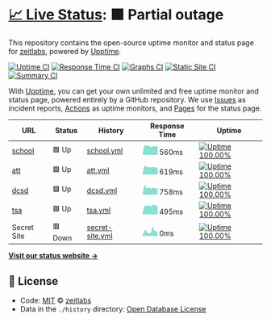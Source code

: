 # [📈 Live Status](https://up.zeit.cx): <!--live status--> **🟧 Partial outage**

This repository contains the open-source uptime monitor and status page for [zeitlabs](https://up.zeit.cx), powered by [Upptime](https://github.com/upptime/upptime).

[![Uptime CI](https://github.com/koj-co/upptime/workflows/Uptime%20CI/badge.svg)](https://github.com/koj-co/upptime/actions?query=workflow%3A%22Uptime+CI%22)
[![Response Time CI](https://github.com/koj-co/upptime/workflows/Response%20Time%20CI/badge.svg)](https://github.com/koj-co/upptime/actions?query=workflow%3A%22Response+Time+CI%22)
[![Graphs CI](https://github.com/koj-co/upptime/workflows/Graphs%20CI/badge.svg)](https://github.com/koj-co/upptime/actions?query=workflow%3A%22Graphs+CI%22)
[![Static Site CI](https://github.com/koj-co/upptime/workflows/Static%20Site%20CI/badge.svg)](https://github.com/koj-co/upptime/actions?query=workflow%3A%22Static+Site+CI%22)
[![Summary CI](https://github.com/koj-co/upptime/workflows/Summary%20CI/badge.svg)](https://github.com/koj-co/upptime/actions?query=workflow%3A%22Summary+CI%22)

With [Upptime](https://upptime.js.org), you can get your own unlimited and free uptime monitor and status page, powered entirely by a GitHub repository. We use [Issues](https://github.com/zeitlabs/uptime-checker/issues) as incident reports, [Actions](https://github.com/zeitlabs/uptime-checker/actions) as uptime monitors, and [Pages](https://up.zeit.cx) for the status page.

<!--start: status pages-->
<!-- This summary is generated by Upptime (https://github.com/upptime/upptime) -->
<!-- Do not edit this manually, your changes will be overwritten -->

| URL                             | Status  | History                                                                                              | Response Time                                                                  | Uptime                                                                                                                                                                                                          |
| ------------------------------- | ------- | ---------------------------------------------------------------------------------------------------- | ------------------------------------------------------------------------------ | --------------------------------------------------------------------------------------------------------------------------------------------------------------------------------------------------------------- |
| [school](https://sch.bikou.in)  | 🟩 Up   | [school.yml](https://github.com/zeitlabs/uptime-checker/commits/master/history/school.yml)           | <img alt="Response time graph" src="./graphs/school.png" height="20"> 560ms    | [![Uptime 100.00%](https://img.shields.io/endpoint?url=https%3A%2F%2Fraw.githubusercontent.com%2Fzeitlabs%2Fuptime-checker%2Fmaster%2Fapi%2Fschool%2Fuptime.json)](https://up.zeit.cx/history/school)           |
| [att](https://att.bikou.in)     | 🟩 Up   | [att.yml](https://github.com/zeitlabs/uptime-checker/commits/master/history/att.yml)                 | <img alt="Response time graph" src="./graphs/att.png" height="20"> 619ms       | [![Uptime 100.00%](https://img.shields.io/endpoint?url=https%3A%2F%2Fraw.githubusercontent.com%2Fzeitlabs%2Fuptime-checker%2Fmaster%2Fapi%2Fatt%2Fuptime.json)](https://up.zeit.cx/history/att)                 |
| [dcsd](https://dcsd.bikou.in)   | 🟩 Up   | [dcsd.yml](https://github.com/zeitlabs/uptime-checker/commits/master/history/dcsd.yml)               | <img alt="Response time graph" src="./graphs/dcsd.png" height="20"> 758ms      | [![Uptime 100.00%](https://img.shields.io/endpoint?url=https%3A%2F%2Fraw.githubusercontent.com%2Fzeitlabs%2Fuptime-checker%2Fmaster%2Fapi%2Fdcsd%2Fuptime.json)](https://up.zeit.cx/history/dcsd)               |
| [tsa](https://tsa-dev.bikou.in) | 🟩 Up   | [tsa.yml](https://github.com/zeitlabs/uptime-checker/commits/master/history/tsa.yml)                 | <img alt="Response time graph" src="./graphs/tsa.png" height="20"> 495ms       | [![Uptime 100.00%](https://img.shields.io/endpoint?url=https%3A%2F%2Fraw.githubusercontent.com%2Fzeitlabs%2Fuptime-checker%2Fmaster%2Fapi%2Ftsa%2Fuptime.json)](https://up.zeit.cx/history/tsa)                 |
| Secret Site                     | 🟥 Down | [secret-site.yml](https://github.com/zeitlabs/uptime-checker/commits/master/history/secret-site.yml) | <img alt="Response time graph" src="./graphs/secret-site.png" height="20"> 0ms | [![Uptime 100.00%](https://img.shields.io/endpoint?url=https%3A%2F%2Fraw.githubusercontent.com%2Fzeitlabs%2Fuptime-checker%2Fmaster%2Fapi%2Fsecret-site%2Fuptime.json)](https://up.zeit.cx/history/secret-site) |

<!--end: status pages-->

[**Visit our status website →**](https://up.zeit.cx)

## 📄 License

- Code: [MIT](./LICENSE) © [zeitlabs](https://up.zeit.cx)
- Data in the `./history` directory: [Open Database License](https://opendatacommons.org/licenses/odbl/1-0/)
